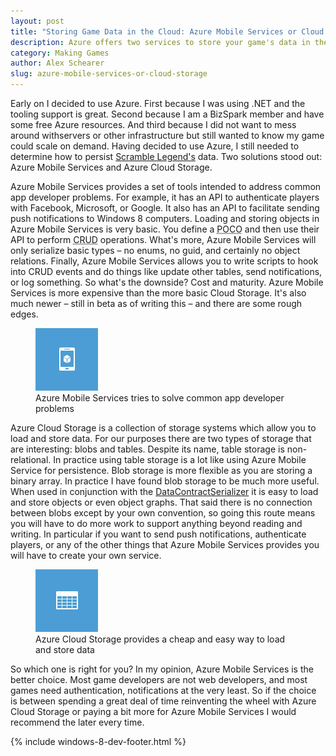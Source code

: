 ```yaml
---
layout: post
title: "Storing Game Data in the Cloud: Azure Mobile Services or Cloud Storage"
description: Azure offers two services to store your game's data in the cloud. Learn about them both and decide which one will work best for you.
category: Making Games
author: Alex Schearer
slug: azure-mobile-services-or-cloud-storage
---
```


Early on I decided to use Azure. First because I was using .NET and the tooling support is great. 
Second because I am a BizSpark member and have some free Azure resources. And third because I did 
not want to mess around withservers or other infrastructure but still wanted to know my game could 
scale on demand. Having decided to use Azure, I still needed to determine how to persist 
[Scramble Legend's](/scramble-legends) data. Two solutions stood out: Azure Mobile Services 
and Azure Cloud Storage. 

Azure Mobile Services provides a set of tools intended to address common app developer 
problems. For example, it has an API to authenticate players with Facebook, Microsoft, 
or Google. It also has an API to facilitate sending push notifications to Windows 8 
computers. Loading and storing objects in Azure Mobile Services is very basic. You 
define a <abbr title="Plain Old C# Object">POCO</abbr> and then use their API to perform 
<abbr title="Create, Retrieve, Update, Delete">CRUD</abbr> operations. What's more, Azure 
Mobile Services will only serialize basic types &ndash; no enums, no guid, and certainly 
no object relations. Finally, Azure Mobile Services allows you to write scripts to 
hook into CRUD events and do things like update other tables, send notifications, or 
log something. So what's the downside? Cost and maturity. Azure Mobile Services is more 
expensive than the more basic Cloud Storage. It's also much newer &ndash; still in beta 
as of writing this &ndash; and there are some rough edges.

<figure class="small">
    <a href="http://www.windowsazure.com/en-us/develop/mobile/">
        <img src="/img/posts/2013-05-10-Azure Mobile Services or Cloud Storage/azure-mobile-services.jpg" alt="Azure Mobile Services tries to solve common app developer problems"/>
    </a>
    <figcaption>Azure Mobile Services tries to solve common app developer problems</figcaption>
</figure>

Azure Cloud Storage is a collection of storage systems which allow you to load and store 
data. For our purposes there are two types of storage that are interesting: blobs and 
tables. Despite its name, table storage is non-relational. In practice using table 
storage is a lot like using Azure Mobile Service for persistence. Blob storage is more 
flexible as you are storing a binary array. In practice I have found blob storage to 
be much more useful. When used in conjunction with the [DataContractSerializer](http://msdn.microsoft.com/en-us/library/system.runtime.serialization.datacontractserializer.aspx) 
it is easy to load and store objects or even object graphs. That said there is no connection 
between blobs except by your own convention, so going this route means you will have to 
do more work to support anything beyond reading and writing. In particular if you want 
to send push notifications, authenticate players, or any of the other things that Azure 
Mobile Services provides you will have to create your own service.

<figure class="small">
    <a href="http://www.windowsazure.com/en-us/manage/services/storage/">
        <img src="/img/posts/2013-05-10-Azure Mobile Services or Cloud Storage/azure-cloud-storage.jpg" alt="Azure Cloud Storage provides a cheap and easy way to load and store data"/>
    </a>
    <figcaption>Azure Cloud Storage provides a cheap and easy way to load and store data</figcaption>
</figure>

So which one is right for you? In my opinion, Azure Mobile Services is the better choice. 
Most game developers are not web developers, and most games need authentication, 
notifications at the very least. So if the choice is between spending a 
great deal of time reinventing the wheel with Azure Cloud Storage or paying a bit more 
for Azure Mobile Services I would recommend the later every time.

{% include windows-8-dev-footer.html %}